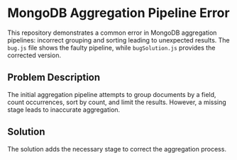 # MongoDB Aggregation Pipeline Error
This repository demonstrates a common error in MongoDB aggregation pipelines: incorrect grouping and sorting leading to unexpected results. The `bug.js` file shows the faulty pipeline, while `bugSolution.js` provides the corrected version.

## Problem Description
The initial aggregation pipeline attempts to group documents by a field, count occurrences, sort by count, and limit the results.  However, a missing stage leads to inaccurate aggregation.

## Solution
The solution adds the necessary stage to correct the aggregation process.